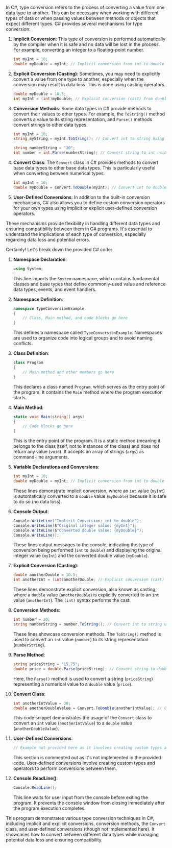 In C#, type conversion refers to the process of converting a value from one data type to another. This can be necessary when working with different types of data or when passing values between methods or objects that expect different types. C# provides several mechanisms for type conversion:

1. **Implicit Conversion**: This type of conversion is performed automatically by the compiler when it is safe and no data will be lost in the process. For example, converting an integer to a floating-point number.

    ```csharp
    int myInt = 10;
    double myDouble = myInt; // Implicit conversion from int to double
    ```

2. **Explicit Conversion (Casting)**: Sometimes, you may need to explicitly convert a value from one type to another, especially when the conversion may result in data loss. This is done using casting operators.

    ```csharp
    double myDouble = 10.5;
    int myInt = (int)myDouble; // Explicit conversion (cast) from double to int
    ```

3. **Conversion Methods**: Some data types in C# provide methods to convert their values to other types. For example, the `ToString()` method converts a value to its string representation, and `Parse()` methods convert strings to other data types.

    ```csharp
    int myInt = 10;
    string myString = myInt.ToString(); // Convert int to string using ToString() method

    string numberString = "20";
    int number = int.Parse(numberString); // Convert string to int using Parse() method
    ```

4. **Convert Class**: The `Convert` class in C# provides methods to convert base data types to other base data types. This is particularly useful when converting between numerical types.

    ```csharp
    int myInt = 10;
    double myDouble = Convert.ToDouble(myInt); // Convert int to double using Convert class
    ```

5. **User-Defined Conversions**: In addition to the built-in conversion mechanisms, C# also allows you to define custom conversion operators for your own types using implicit or explicit user-defined conversion operators.

These mechanisms provide flexibility in handling different data types and ensuring compatibility between them in C# programs. It's essential to understand the implications of each type of conversion, especially regarding data loss and potential errors.

Certainly! Let's break down the provided C# code:

1. **Namespace Declaration**:
    ```csharp
    using System;
    ```
   This line imports the `System` namespace, which contains fundamental classes and base types that define commonly-used value and reference data types, events, and event handlers.

2. **Namespace Definition**:
    ```csharp
    namespace TypeConversionExample
    {
        // Class, Main method, and code blocks go here
    }
    ```
   This defines a namespace called `TypeConversionExample`. Namespaces are used to organize code into logical groups and to avoid naming conflicts.

3. **Class Definition**:
    ```csharp
    class Program
    {
        // Main method and other members go here
    }
    ```
   This declares a class named `Program`, which serves as the entry point of the program. It contains the `Main` method where the program execution starts.

4. **Main Method**:
    ```csharp
    static void Main(string[] args)
    {
        // Code blocks go here
    }
    ```
   This is the entry point of the program. It is a static method (meaning it belongs to the class itself, not to instances of the class) and does not return any value (`void`). It accepts an array of strings (`args`) as command-line arguments.

5. **Variable Declarations and Conversions**:
   ```csharp
   int myInt = 10;
   double myDouble = myInt; // Implicit conversion from int to double
   ```
   These lines demonstrate implicit conversion, where an `int` value (`myInt`) is automatically converted to a `double` value (`myDouble`) because it is safe to do so (no data loss).

6. **Console Output**:
   ```csharp
   Console.WriteLine("Implicit Conversion: int to double");
   Console.WriteLine($"Original integer value: {myInt}");
   Console.WriteLine($"Converted double value: {myDouble}");
   Console.WriteLine();
   ```
   These lines output messages to the console, indicating the type of conversion being performed (`int` to `double`) and displaying the original integer value (`myInt`) and the converted double value (`myDouble`).

7. **Explicit Conversion (Casting)**:
   ```csharp
   double anotherDouble = 10.5;
   int anotherInt = (int)anotherDouble; // Explicit conversion (cast) from double to int
   ```
   These lines demonstrate explicit conversion, also known as casting, where a `double` value (`anotherDouble`) is explicitly converted to an `int` value (`anotherInt`). The `(int)` syntax performs the cast.

8. **Conversion Methods**:
   ```csharp
   int number = 20;
   string numberString = number.ToString(); // Convert int to string using ToString() method
   ```
   These lines showcase conversion methods. The `ToString()` method is used to convert an `int` value (`number`) to its string representation (`numberString`).

9. **Parse Method**:
   ```csharp
   string priceString = "15.75";
   double price = double.Parse(priceString); // Convert string to double using Parse() method
   ```
   Here, the `Parse()` method is used to convert a string (`priceString`) representing a numerical value to a `double` value (`price`).

10. **Convert Class**:
    ```csharp
    int anotherIntValue = 30;
    double anotherDoubleValue = Convert.ToDouble(anotherIntValue); // Convert int to double using Convert class
    ```
    This code snippet demonstrates the usage of the `Convert` class to convert an `int` value (`anotherIntValue`) to a `double` value (`anotherDoubleValue`).

11. **User-Defined Conversions**:
    ```csharp
    // Example not provided here as it involves creating custom types and operators
    ```
    This section is commented out as it's not implemented in the provided code. User-defined conversions involve creating custom types and operators to perform conversions between them.

12. **Console.ReadLine()**:
    ```csharp
    Console.ReadLine();
    ```
    This line waits for user input from the console before exiting the program. It prevents the console window from closing immediately after the program execution completes.

This program demonstrates various type conversion techniques in C#, including implicit and explicit conversions, conversion methods, the `Convert` class, and user-defined conversions (though not implemented here). It showcases how to convert between different data types while managing potential data loss and ensuring compatibility.

